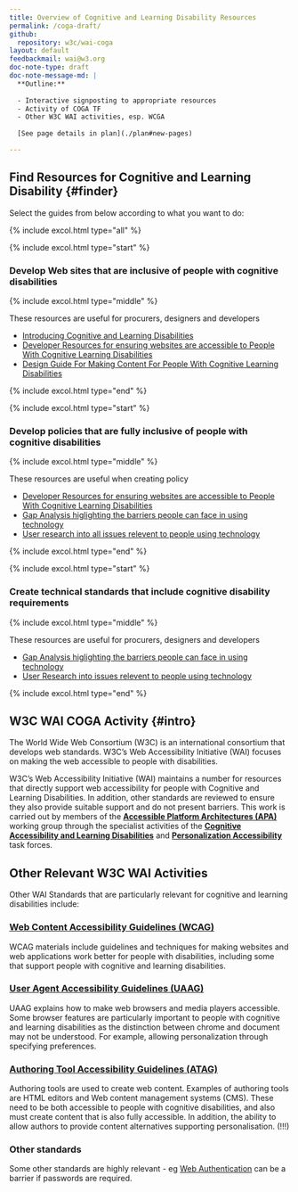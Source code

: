 ```yaml
---
title: Overview of Cognitive and Learning Disability Resources
permalink: /coga-draft/
github:
  repository: w3c/wai-coga
layout: default
feedbackmail: wai@w3.org
doc-note-type: draft
doc-note-message-md: |
  **Outline:**
  
  - Interactive signposting to appropriate resources
  - Activity of COGA TF
  - Other W3C WAI activities, esp. WCGA
 
  [See page details in plan](./plan#new-pages)

---
```

## Find Resources for Cognitive and Learning Disability {#finder}

Select the guides from below according to what you want to do:

{% include excol.html type="all" %}

{% include excol.html type="start" %}

### Develop Web sites that are inclusive of people with cognitive disabilities

{% include excol.html type="middle" %}

These resources are useful for procurers, designers and developers

* [Introducing Cognitive and Learning Disabilities](./about)
* [Developer Resources for ensuring websites are accessible to People With Cognitive Learning Disabilities](./guide)
* [Design Guide For Making Content For People With Cognitive Learning Disabilities](./guide)

{% include excol.html type="end" %}

{% include excol.html type="start" %}

### Develop policies that are fully inclusive of people with cognitive disabilities

{% include excol.html type="middle" %}

These resources are useful when creating policy

* [Developer Resources for ensuring websites are accessible to People With Cognitive Learning Disabilities](./guide)
* [Gap Analysis higlighting the barriers people can face in using technology](./gapanalysis)
* [User research into all issues relevent to people using technology](./research)

{% include excol.html type="end" %}

{% include excol.html type="start" %}

### Create technical standards that include cognitive disability requirements

{% include excol.html type="middle" %}

These resources are useful for procurers, designers and developers

* [Gap Analysis higlighting the barriers people can face in using technology](./gapanalysis)
* [User Research into issues relevent to people using technology](./research)

{% include excol.html type="end" %}

## W3C WAI COGA Activity {#intro}

The World Wide Web Consortium (W3C) is an international consortium that develops web standards. W3C’s Web Accessibility Initiative (WAI) focuses on making the web accessible to people with disabilities. 

W3C’s Web Accessibility Initiative (WAI) maintains a number for resources that directly support web accessibility for people with Cognitive and Learning Disabilities. In addition, other standards are reviewed to ensure they also provide suitable support and do not present barriers. This work is carried out by members of the **[Accessible Platform Architectures (APA)](https://www.w3.org/WAI/APA/)** working group through the specialist activities of the **[Cognitive Accessibility and Learning Disabilities](https://www.w3.org/WAI/PF/cognitive-a11y-tf/)** and **[Personalization Accessibility](https://www.w3.org/WAI/APA/task-forces/personalization/)** task forces.

## Other Relevant W3C WAI Activities

Other WAI Standards that are particularly relevant for cognitive and learning disabilities include:

### [Web Content Accessibility Guidelines (WCAG)](https://www.w3.org/WAI/standards-guidelines/wcag/)

WCAG materials include guidelines and techniques for making websites and web applications work better for people with disabilities, including some that support people with cognitive and learning disabilities.

### [User Agent Accessibility Guidelines (UAAG)](https://www.w3.org/WAI/standards-guidelines/uaag/)

UAAG explains how to make web browsers and media players accessible. Some browser features are particularly important to people with cognitive and learning disabilities as the distinction between chrome and document may not be understood. For example, allowing personalization through specifying preferences.

### [Authoring Tool Accessibility Guidelines (ATAG)](https://www.w3.org/WAI/standards-guidelines/atag/)

Authoring tools are used to create web content. Examples of authoring tools are HTML editors and Web content management systems (CMS). These need to be both accessible to people with cognitive disabilities, and also must create content that is also fully accessible. In addition, the ability to allow authors to provide content alternatives supporting personalisation. (!!!)

### Other standards
Some other standards are highly relevant - eg [Web Authentication](https://www.w3.org/TR/webauthn/) can be a barrier if passwords are required.